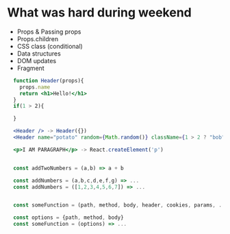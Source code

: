 # What was hard during weekend

- Props & Passing props
- Props.children
- CSS class (conditional)
- Data structures
- DOM updates
- Fragment

```jsx
  function Header(props){
    props.name
    return <h1>Hello!</h1>
  }
  if(1 > 2){

  }

  <Header /> -> Header({})
  <Header name="potato" random={Math.random()} className={1 > 2 ? "bob": "robert"}/> -> Header({name:"potato"})

  <p>I AM PARAGRAPH</p> -> React.createElement('p')


  const addTwoNumbers = (a,b) => a + b

  const addNumbers = (a,b,c,d,e,f,g) => ...
  const addNumbers = ([1,2,3,4,5,6,7]) => ...


  const someFunction = (path, method, body, header, cookies, params, ...) => ...

  const options = {path, method, body}
  const someFunction = (options) => ...
```
